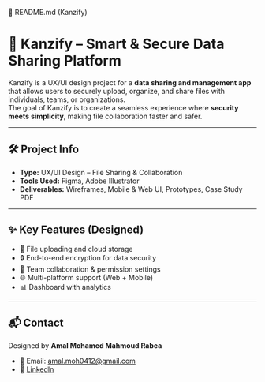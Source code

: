 📄 README.md (Kanzify)
# 📂 Kanzify – Smart & Secure Data Sharing Platform  

Kanzify is a UX/UI design project for a **data sharing and management app** that allows users to securely upload, organize, and share files with individuals, teams, or organizations.  
The goal of Kanzify is to create a seamless experience where **security meets simplicity**, making file collaboration faster and safer.  


---

## 🛠️ Project Info  
- **Type:** UX/UI Design – File Sharing & Collaboration  
- **Tools Used:** Figma, Adobe Illustrator  
- **Deliverables:** Wireframes, Mobile & Web UI, Prototypes, Case Study PDF  

---

## ✨ Key Features (Designed)  
- 📁 File uploading and cloud storage  
- 🔒 End-to-end encryption for data security  
- 👥 Team collaboration & permission settings  
- 🌐 Multi-platform support (Web + Mobile)  
- 📊 Dashboard with analytics  

---

## 📬 Contact  
Designed by **Amal Mohamed Mahmoud Rabea**  
- 📧 Email: amal.moh0412@gmail.com  
- 🔗 [LinkedIn](https://www.linkedin.com/in/amal-mohamed-332340370/)  
